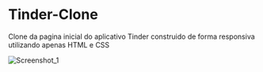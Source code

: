 # Tinder-Clone
Clone da pagina inicial do aplicativo Tinder construido de forma responsiva utilizando apenas HTML e CSS

![Screenshot_1](https://user-images.githubusercontent.com/84107769/208175993-9e17d265-87b6-4cec-af18-a13c4610810b.jpg)


